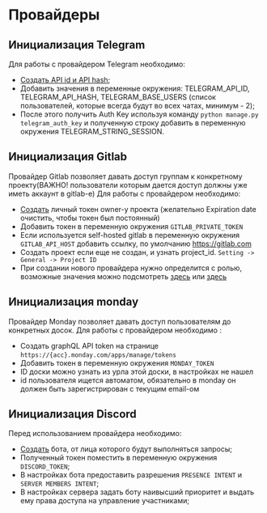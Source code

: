 # Провайдеры

## Инициализация Telegram

Для работы с провайдером Telegram необходимо:
- [Создать API id и API hash](https://my.telegram.org/apps);
- Добавить значения в переменные окружения: TELEGRAM_API_ID, TELEGRAM_API_HASH, TELEGRAM_BASE_USERS (список пользователей, которые всегда будут во всех чатах, минимум - 2);
- После этого получить Auth Key используя команду `python manage.py telegram_auth_key` и полученную строку добавить в переменную окружения TELEGRAM_STRING_SESSION.


## Инициализация Gitlab
Провайдер Gitlab позволяет давать доступ группам к конкретному проекту(ВАЖНО! пользователи которым дается доступ должны уже иметь аккаунт в gitlab-e)
Для работы с провайдером необходимо:
- [Создать](https://gitlab.com/-/profile/personal_access_tokens) личный токен owner-у проекта (желательно Expiration date очистить, чтобы токен был постоянный)
- Добавить токен в переменную окружения `GITLAB_PRIVATE_TOKEN`
- Если используется self-hosted gitlab в переменную окружения `GITLAB_API_HOST` добавить ссылку, по умолчанию https://gitlab.com
- Создать проект если еще не создан, и узнать project_id. `Setting -> General -> Project ID`
- При создании нового провайдера нужно определится с ролью, возможные значения можно подсмотреть [здесь](https://docs.gitlab.com/ee/api/members.html) или [здесь](gitlab/models.py)


## Инициализация monday
Провайдер Monday позволяет давать доступ пользователям до конкретных досок.
Для работы с провайдером необходимо :
- Создать graphQL API token на странице `https://{acc}.monday.com/apps/manage/tokens`
- Добавить токен в переменную окружения `MONDAY_TOKEN`
- ID доски можно узнать из урла этой доски, в настройках не нашел
- id пользователя ищется автоматом, обязательно в monday он должен быть зарегистрирован с текущим email-ом

## Инициализация Discord
Перед использованием провайдера необходимо:
- [Создать](https://discordapp.com/developers/applications/) бота, от лица которого будут выполняться запросы;
- Полученный токен поместить в переменную окружения `DISCORD_TOKEN`;
- В настройках бота предоставить разрешения `PRESENCE INTENT` и `SERVER MEMBERS INTENT`;
- В настройках сервера задать боту наивысший приоритет и выдать ему права доступа на управление участниками;
